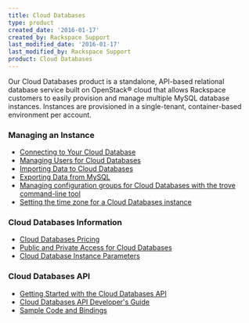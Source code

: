 ```yaml
---
title: Cloud Databases
type: product
created_date: '2016-01-17'
created_by: Rackspace Support
last_modified_date: '2016-01-17'
last_modified_by: Rackspace Support
product: Cloud Databases
---
```


Our Cloud Databases product is a standalone, API-based relational
database service built on OpenStack&reg; cloud that allows Rackspace
customers to easily provision and manage multiple MySQL database
instances. Instances are provisioned in a single-tenant, container-based
environment per account.

###  Managing an Instance

-   [Connecting to Your Cloud
    Database](/how-to/connect-to-a-cloud-databases-instance)
-   [Managing Users for Cloud
    Databases](/how-to/managing-users-for-cloud-databases)
-   [Importing Data to Cloud
    Databases](/how-to/importing-data-into-cloud-databases)
-   [Exporting Data from
    MySQL](/how-to/exporting-data-from-mysql)
-   [Managing configuration groups for Cloud Databases with the trove
    command-line
    tool](/how-to/managing-configuration-groups-for-cloud-databases-with-the-trove-command-line-tool)
-   [Setting the time zone for a Cloud Databases
    instance](/how-to/setting-the-time-zone-for-a-cloud-databases-instance)

###  Cloud Databases Information

-   [Cloud Databases
    Pricing](http://www.rackspace.com/cloud/databases/pricing/)
-   [Public and Private Access for Cloud
    Databases](/how-to/public-and-private-access-for-cloud-databases)
-   [Cloud Database Instance
    Parameters](/how-to/cloud-database-instance-parameters)

###  Cloud Databases API

-   [Getting Started with the Cloud Databases
    API](http://docs.rackspace.com/cdb/api/v1.0/cdb-getting-started/content/DB_Overview.html)
-   [Cloud Databases API Developer's
    Guide](http://docs.rackspace.com/cdb/api/v1.0/cdb-devguide/content/overview.html)
-   [Sample Code and
    Bindings](/how-to/cloud-databases-sample-code-bindings)
